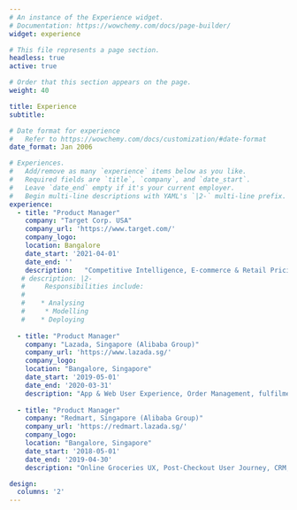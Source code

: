 ```yaml
---
# An instance of the Experience widget.
# Documentation: https://wowchemy.com/docs/page-builder/
widget: experience

# This file represents a page section.
headless: true
active: true

# Order that this section appears on the page.
weight: 40

title: Experience
subtitle:

# Date format for experience
#   Refer to https://wowchemy.com/docs/customization/#date-format
date_format: Jan 2006

# Experiences.
#   Add/remove as many `experience` items below as you like.
#   Required fields are `title`, `company`, and `date_start`.
#   Leave `date_end` empty if it's your current employer.
#   Begin multi-line descriptions with YAML's `|2-` multi-line prefix.
experience:
  - title: "Product Manager"
    company: "Target Corp. USA"
    company_url: 'https://www.target.com/'
    company_logo:
    location: Bangalore
    date_start: '2021-04-01'
    date_end: ''
    description:   "Competitive Intelligence, E-commerce & Retail Pricing"
   # description: |2-
   #     Responsibilities include:
   #    
   #    * Analysing
   #     * Modelling
   #    * Deploying
        
  - title: "Product Manager"
    company: "Lazada, Singapore (Alibaba Group)"
    company_url: 'https://www.lazada.sg/'
    company_logo: 
    location: "Bangalore, Singapore"
    date_start: '2019-05-01'
    date_end: '2020-03-31'
    description: "App & Web User Experience, Order Management, fulfilment"
    
  - title: "Product Manager"
    company: "Redmart, Singapore (Alibaba Group)"
    company_url: 'https://redmart.lazada.sg/'
    company_logo:
    location: "Bangalore, Singapore"
    date_start: '2018-05-01'
    date_end: '2019-04-30'
    description: "Online Groceries UX, Post-Checkout User Journey, CRM, Customer Help Center"

design:
  columns: '2'
---
```

